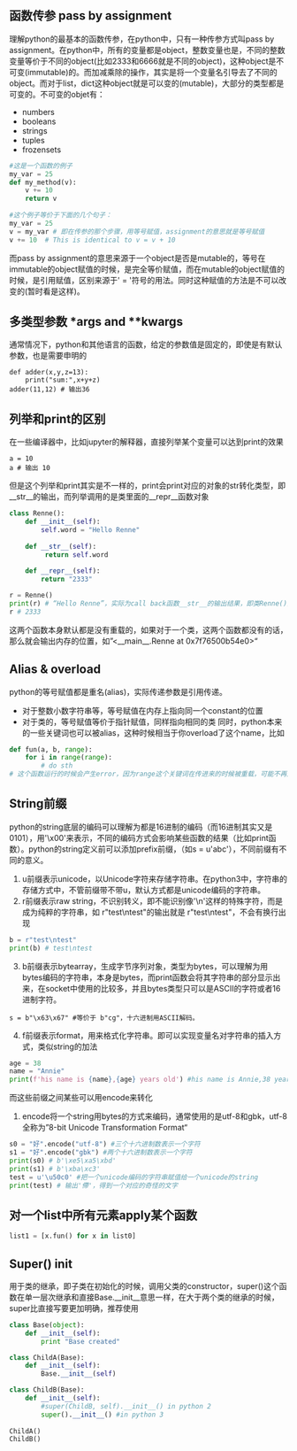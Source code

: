 ## 函数传参 pass by assignment
理解python的最基本的函数传参，在python中，只有一种传参方式叫pass by assignment。在python中，所有的变量都是object，整数变量也是，不同的整数变量等价于不同的object(比如2333和6666就是不同的object)，这种object是不可变(immutable)的。而加减乘除的操作，其实是将一个变量名引导去了不同的object。而对于list，dict这种object就是可以变的(mutable)，大部分的类型都是可变的。不可变的objet有：
* numbers
* booleans
* strings
* tuples
* frozensets
```python
#这是一个函数的例子
my_var = 25
def my_method(v):
    v += 10
    return v
    
#这个例子等价于下面的几个句子：
my_var = 25
v = my_var # 即在传参的那个步骤，用等号赋值，assignment的意思就是等号赋值
v += 10  # This is identical to v = v + 10
```
而pass by assignment的意思来源于一个object是否是mutable的，等号在immutable的object赋值的时候，是完全等价赋值，而在mutable的object赋值的时候，是引用赋值，区别来源于' = '符号的用法。同时这种赋值的方法是不可以改变的(暂时看是这样)。

## 多类型参数 \*args and \*\*kwargs
通常情况下，python和其他语言的函数，给定的参数值是固定的，即使是有默认参数，也是需要申明的
```
def adder(x,y,z=13):
    print("sum:",x+y+z)
adder(11,12) # 输出36
```

## 列举和print的区别
在一些编译器中，比如jupyter的解释器，直接列举某个变量可以达到print的效果
```
a = 10
a # 输出 10
```
但是这个列举和print其实是不一样的，print会print对应的对象的str转化类型，即__str__的输出，而列举调用的是类里面的__repr__函数对象
```python
class Renne():
    def __init__(self):
        self.word = "Hello Renne"
        
    def __str__(self):
         return self.word
         
    def __repr__(self):
        return "2333"

r = Renne()
print(r) # “Hello Renne”，实际为call back函数__str__的输出结果，即类Renne()对str的默认转化函数
r # 2333
```
这两个函数本身默认都是没有重载的，如果对于一个类，这两个函数都没有的话，那么就会输出内存的位置，如”<\_\_main\_\_.Renne at 0x7f76500b54e0>“



## Alias & overload
python的等号赋值都是重名(alias)，实际传递参数是引用传递。
* 对于整数小数字符串等，等号赋值在内存上指向同一个constant的位置
* 对于类的，等号赋值等价于指针赋值，同样指向相同的类
同时，python本来的一些关键词也可以被alias，这种时候相当于你overload了这个name，比如
```python
def fun(a, b, range):
    for i in range(range):
        # do sth
# 这个函数运行的时候会产生error，因为range这个关键词在传进来的时候被重载，可能不再是一个函数的类型
```


## String前缀
python的string底层的编码可以理解为都是16进制的编码（而16进制其实又是0101），用'\x00'来表示，不同的编码方式会影响某些函数的结果（比如print函数）。python的string定义前可以添加prefix前缀，（如s = u'abc'），不同前缀有不同的意义。
1.  u前缀表示unicode，以Unicode字符来存储字符串。在python3中，字符串的存储方式中，不管前缀带不带u，默认方式都是unicode编码的字符串。
2.  r前缀表示raw string，不识别转义，即不能识别像'\n'这样的特殊字符，而是成为纯粹的字符串，如 r"test\ntest"的输出就是 r"test\ntest"，不会有换行出现
```python
b = r"test\ntest"     
print(b) # test\ntest
```
3.  b前缀表示bytearray，生成字节序列对象，类型为bytes，可以理解为用bytes编码的字符串，本身是bytes，而print函数会将其字符串的部分显示出来，在socket中使用的比较多，并且bytes类型只可以是ASCII的字符或者16进制字符。
```
s = b"\x63\x67" #等价于 b"cg"，十六进制用ASCII解码。
```
4.  f前缀表示format，用来格式化字符串。即可以实现变量名对字符串的插入方式，类似string的加法
```python
age = 38
name = "Annie"
print(f'his name is {name},{age} years old') #his name is Annie,38 years old
```
而这些前缀之间某些可以用encode来转化
1. encode将一个string用bytes的方式来编码，通常使用的是utf-8和gbk，utf-8全称为”8-bit Unicode Transformation Format“
``` python
s0 = "好".encode("utf-8") #三个十六进制数表示一个字符
s1 = "好".encode("gbk") #两个十六进制数表示一个字符
print(s0) # b'\xe5\xa5\xbd'
print(s1) # b'\xba\xc3'
test = u'\u50c0' #把一个unicode编码的字符串赋值给一个unicode的string
print(test) # 输出'僀'，得到一个对应的奇怪的文字
```



## 对一个list中所有元素apply某个函数
```python
list1 = [x.fun() for x in list0]
```


## Super() init
用于类的继承，即子类在初始化的时候，调用父类的constructor，super()这个函数在单一层次继承和直接Base.\_\_init\_\_意思一样，在大于两个类的继承的时候，super比直接写要更加明确，推荐使用
```python
class Base(object):
    def __init__(self):
        print "Base created"

class ChildA(Base):
    def __init__(self):
        Base.__init__(self)

class ChildB(Base):
    def __init__(self):
        #super(ChildB, self).__init__() in python 2
        super().__init__() #in python 3
        
ChildA() 
ChildB()
```
